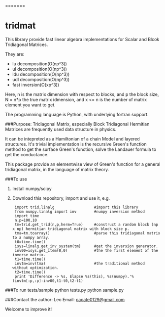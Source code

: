 =======
# tridmat

This library provide fast linear algebra implementations for Scalar and Blcok Tridiagonal Matrices.

They are:

* lu decomposition(O(np^3))
* ul decomposition(O(np^3))
* ldu decomposition(O(np^3))
* udl decomposition(O(np^3))
* fast inversion(O(xp^3))

Here, n is the matrix dimension with respect to blocks, and p the block size, N = n*p the true matrix idmension,
and x <= n is the number of matrix element you want to get.

The programming language is Python, with underlying fortran support.


###Purpose:
Tridiagonal Matrix, especially Block Tridiagonal Hermitian Matrices are frequently used data structure in physics.

It can be intepreted as a Hamiltonian of a chain Model and layered structures.
It's trivial implementation is the recursive Green's function method to get the surface Green's function, solve the Landauer formula to get the conductance.

This package provide an elementwise view of Green's function for a general tridiagonal matrix, in the language of matrix theory.

###To use
1. Install numpy/scipy
2. Download this repository, import and use it, e.g.

        import trid,linalg                  #import this library
        from numpy.linalg import inv        #numpy inversion method
        import time
        n,p=100,10
        tm=trid.get_trid(n,p,herm=True)     #construct a random block (np x np) hermitian tridiagonal matrix with block size p.
        tma=tm.toarray()                    #parse this tridiagonal matrix to a numpy array.
        t0=time.time()
        isys=linalg.get_inv_system(tm)      #get the inversion generator.
        inv00=isys.get_item(0,0)            #the the first element of the inverse matrix.
        t1=time.time()
        invtm=inv(tma)                      #the traditional method without optimization.
        t2=time.time()
        print 'Difference -> %s, Elapse %s(this), %s(numpy).'%(invtm[:p,:p]-inv00,t1-t0,t2-t1)

###To run tests/sample
        python tests.py
        python sample.py

###Contact the author: Leo
Email: cacate0129@gmail.com

Welcome to improve it!
